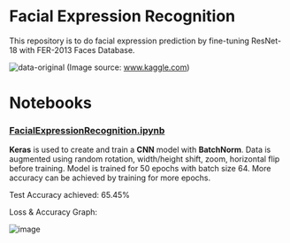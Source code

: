 # Facial Expression Recognition

This repository is to do facial expression prediction by fine-tuning ResNet-18 with FER-2013 Faces Database.

![data-original](https://user-images.githubusercontent.com/11619444/127019677-db8141b8-ab28-46de-a695-237fa894e227.png)
(Image source: www.kaggle.com)

# Notebooks
### [FacialExpressionRecognition.ipynb](https://github.com/mansikataria/FacialExpressionRecognition/blob/main/FacialExpressionRecognition.ipynb)

**Keras** is used to create and train a **CNN** model with **BatchNorm**. Data is augmented using random rotation, width/height shift, zoom, horizontal flip before training. Model is trained for 50 epochs with batch size 64. More accuracy can be achieved by training for more epochs.

Test Accuracy achieved: 65.45% 

Loss & Accuracy Graph: 

![image](https://user-images.githubusercontent.com/11619444/127021241-aa04a488-e947-4b50-9f59-4f62148750fc.png)


